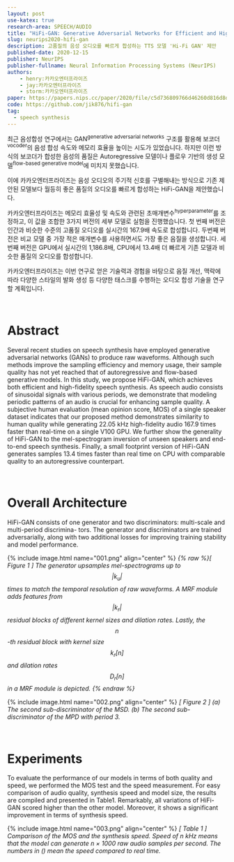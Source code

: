 ```yaml
---
layout: post
use-katex: true
research-area: SPEECH/AUDIO
title: "HiFi-GAN: Generative Adversarial Networks for Efficient and High Fidelity Speech Synthesis"
slug: neurips2020-hifi-gan
description: 고품질의 음성 오디오를 빠르게 합성하는 TTS 모델 'Hi-Fi GAN' 제안
published-date: 2020-12-15
publisher: NeurIPS
publisher-fullname: Neural Information Processing Systems (NeurIPS)
authors:
    - henry:카카오엔터프라이즈
    - jay:카카오엔터프라이즈
    - storm:카카오엔터프라이즈
paper: https://papers.nips.cc/paper/2020/file/c5d736809766d46260d816d8dbc9eb44-Paper.pdf
code: https://github.com/jik876/hifi-gan
tag:
  - speech synthesis
---
```


최근 음성합성 연구에서는 GAN<sup>generative adversarial networks</sup> 구조를 활용해 보코더<sup>vocoder</sup>의 음성 합성 속도와 메모리 효율을 높이는 시도가 있었습니다. 하지만 이런 방식의 보코더가 합성한 음성의 품질은 Autoregressive 모델이나 플로우 기반의 생성 모델<sup>flow-based generative model</sup>에 미치지 못했습니다.

이에 카카오엔터프라이즈는 음성 오디오의 주기적 신호를 구별해내는 방식으로 기존 제안된 모델보다 월등히 좋은 품질의 오디오를 빠르게 합성하는 HiFi-GAN을 제안했습니다.

카카오엔터프라이즈는 메모리 효율성 및 속도와 관련된 초매개변수<sup>hyperparameter</sup>를 조정하고, 이 값을 조합한 3가지 버전의 세부 모델로 실험을 진행했습니다. 첫 번째 버전은 인간과 비슷한 수준의 고품질 오디오를 실시간의 167.9배 속도로 합성합니다. 두번째 버전은 비교 모델 중 가장 적은 매개변수를 사용하면서도 가장 좋은 음질을 생성합니다. 세 번째 버전은 GPU에서 실시간의 1,186.8배, CPU에서 13.4배 더 빠르게 기존 모델과 비슷한 품질의 오디오를 합성합니다.

카카오엔터프라이즈는 이번 연구로 얻은 기술력과 경험을 바탕으로 음질 개선, 맥락에 따라 다양한 스타일의 발화 생성 등 다양한 태스크를 수행하는 오디오 합성 기술을 연구할 계획입니다.

<br/>

# Abstract

Several recent studies on speech synthesis have employed generative adversarial networks (GANs) to produce raw waveforms. Although such methods improve the sampling efficiency and memory usage, their sample quality has not yet reached that of autoregressive and flow-based generative models. In this study, we propose HiFi-GAN, which achieves both efficient and high-fidelity speech synthesis. As speech audio consists of sinusoidal signals with various periods, we demonstrate that modeling periodic patterns of an audio is crucial for enhancing sample quality. A subjective human evaluation (mean opinion score, MOS) of a single speaker dataset indicates that our proposed method demonstrates similarity to human quality while generating 22.05 kHz high-fidelity audio 167.9 times faster than real-time on a single V100 GPU. We further show the generality of HiFi-GAN to the mel-spectrogram inversion of unseen speakers and end-to-end speech synthesis. Finally, a small footprint version of HiFi-GAN generates samples 13.4 times faster than real time on CPU with comparable quality to an autoregressive counterpart.

<br/>

# Overall Architecture

HiFi-GAN consists of one generator and two discriminators: multi-scale and multi-period discrimina- tors. The generator and discriminators are trained adversarially, along with two additional losses for improving training stability and model performance.

{% include image.html name="001.png" align="center" %}
<em>{% raw %}[ Figure 1 ] The generator upsamples mel-spectrograms up to $$\vert k_{u} \vert$$ times to match the temporal resolution of raw waveforms. A MRF module adds features from $$\vert k_{r} \vert$$ residual blocks of different kernel sizes and dilation rates. Lastly, the $$n$$-th residual block with kernel size $$k_{r}[n]$$ and dilation rates $$D_{r}[n]$$ in a MRF module is depicted.
{% endraw %}</em>

{% include image.html name="002.png" align="center" %}
<em>[ Figure 2 ] (a) The second sub-discriminator of the MSD. (b) The second sub-discriminator of the MPD with period 3.</em>

<br/>

# Experiments

To evaluate the performance of our models in terms of both quality and speed, we performed the MOS test and the speed measurement. For easy comparison of audio quality, synthesis speed and model size, the results are compiled and presented in Table1. Remarkably, all variations of HiFi-GAN scored higher than the other model. Moreover, it shows a significant improvement in terms of synthesis speed.

{% include image.html name="003.png" align="center" %}
<em>[ Table 1 ] Comparison of the MOS and the synthesis speed. Speed of n kHz means that the model can generate n × 1000 raw audio samples per second. The numbers in () mean the speed compared to real time.</em>
